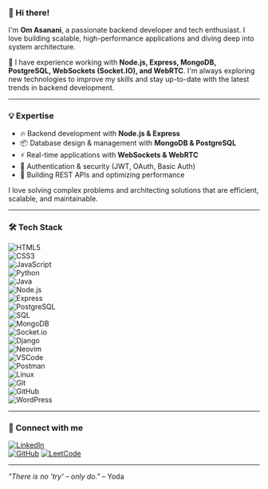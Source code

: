 

### 🌟 Hi there!  

I'm **Om Asanani**, a passionate backend developer and tech enthusiast. I love building scalable, high-performance applications and diving deep into system architecture.  

🚀 I have experience working with **Node.js, Express, MongoDB, PostgreSQL, WebSockets (Socket.IO), and WebRTC**. I'm always exploring new technologies to improve my skills and stay up-to-date with the latest trends in backend development.  

---

### 💡 Expertise  

- 🔥 Backend development with **Node.js & Express**  
- 📦 Database design & management with **MongoDB & PostgreSQL**  
- ⚡ Real-time applications with **WebSockets & WebRTC**  
- 🔑 Authentication & security (JWT, OAuth, Basic Auth)  
- 🚀 Building REST APIs and optimizing performance  

I love solving complex problems and architecting solutions that are efficient, scalable, and maintainable.  

---

### 🛠 Tech Stack  

![HTML5](https://img.shields.io/badge/HTML5-E34F26?style=for-the-badge&logo=html5&logoColor=white)  
![CSS3](https://img.shields.io/badge/CSS3-1572B6?style=for-the-badge&logo=css3&logoColor=white)  
![JavaScript](https://img.shields.io/badge/JavaScript-F7DF1E?style=for-the-badge&logo=javascript&logoColor=black)  
![Python](https://img.shields.io/badge/Python-3776AB?style=for-the-badge&logo=python&logoColor=white)  
![Java](https://img.shields.io/badge/Java-007396?style=for-the-badge&logo=java&logoColor=white)  
![Node.js](https://img.shields.io/badge/Node.js-43853D?style=for-the-badge&logo=node.js&logoColor=white)  
![Express](https://img.shields.io/badge/Express-000000?style=for-the-badge&logo=express&logoColor=white)  
![PostgreSQL](https://img.shields.io/badge/PostgreSQL-336791?style=for-the-badge&logo=postgresql&logoColor=white)  
![SQL](https://img.shields.io/badge/SQL-4479A1?style=for-the-badge&logo=postgresql&logoColor=white)  
![MongoDB](https://img.shields.io/badge/MongoDB-4EA94B?style=for-the-badge&logo=mongodb&logoColor=white)  
![Socket.io](https://img.shields.io/badge/Socket.io-010101?style=for-the-badge&logo=socket.io&logoColor=white)  
![Django](https://img.shields.io/badge/Django-092E20?style=for-the-badge&logo=django&logoColor=white)  
![Neovim](https://img.shields.io/badge/Neovim-57A143?style=for-the-badge&logo=neovim&logoColor=white)  
![VSCode](https://img.shields.io/badge/VSCode-007ACC?style=for-the-badge&logo=visualstudiocode&logoColor=white)  
![Postman](https://img.shields.io/badge/Postman-FF6C37?style=for-the-badge&logo=postman&logoColor=white)  
![Linux](https://img.shields.io/badge/Linux-FCC624?style=for-the-badge&logo=linux&logoColor=black)  
![Git](https://img.shields.io/badge/Git-F05032?style=for-the-badge&logo=git&logoColor=white)  
![GitHub](https://img.shields.io/badge/GitHub-181717?style=for-the-badge&logo=github&logoColor=white)  
![WordPress](https://img.shields.io/badge/WordPress-21759B?style=for-the-badge&logo=wordpress&logoColor=white)  

---

### 📢 Connect with me  

[![LinkedIn](https://img.shields.io/badge/LinkedIn-0A66C2?style=for-the-badge&logo=linkedin&logoColor=white)](https://linkedin.com/in/om-asanani)  
[![GitHub](https://img.shields.io/badge/GitHub-181717?style=for-the-badge&logo=github&logoColor=white)](https://github.com/LILCOOTS) 
[![LeetCode](https://img.shields.io/badge/LeetCode-FFA116?style=for-the-badge&logo=leetcode&logoColor=white)](https://leetcode.com/u/MaulanaDelRey/)

---

_"There is no 'try' – only do."_ – Yoda  

